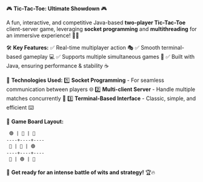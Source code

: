🎮 **Tic-Tac-Toe: Ultimate Showdown** 🎮

A fun, interactive, and competitive Java-based **two-player Tic-Tac-Toe** client-server game, leveraging **socket programming** and **multithreading** for an immersive experience! 🚀✨

🛠 **Key Features:**
✅ Real-time multiplayer action 🎭
✅ Smooth terminal-based gameplay 💻
✅ Supports multiple simultaneous games 🎲
✅ Built with Java, ensuring performance & stability ☕

🔗 **Technologies Used:**
1️⃣ **Socket Programming** - For seamless communication between players 🌐
2️⃣ **Multi-client Server** - Handle multiple matches concurrently 👥
3️⃣ **Terminal-Based Interface** - Classic, simple, and efficient ⌨️

🎲 **Game Board Layout:**
```
 🟢 | 🔵 | 🔴 
----+----+----
 🔵 | 🔴 | 🟢 
----+----+----
 🔴 | 🟢 | 🔵 
```

🎉 **Get ready for an intense battle of wits and strategy!** 🏆🔥

